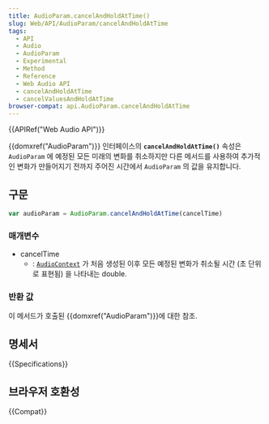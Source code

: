 ```yaml
---
title: AudioParam.cancelAndHoldAtTime()
slug: Web/API/AudioParam/cancelAndHoldAtTime
tags:
  - API
  - Audio
  - AudioParam
  - Experimental
  - Method
  - Reference
  - Web Audio API
  - cancelAndHoldAtTime
  - cancelValuesAndHoldAtTime
browser-compat: api.AudioParam.cancelAndHoldAtTime
---
```

{{APIRef("Web Audio API")}}

{{domxref("AudioParam")}} 인터페이스의 **`cancelAndHoldAtTime()`** 속성은 `AudioParam` 에 예정된 모든 미래의 변화를 취소하지만 다른 메서드를 사용하여 추가적인 변화가 만들어지기 전까지 주어진 시간에서 `AudioParam` 의 값을 유지합니다.

## 구문

```js
var audioParam = AudioParam.cancelAndHoldAtTime(cancelTime)
```

### 매개변수

- cancelTime
  - : [`AudioContext`](/ko/docs/Web/API/AudioContext "AudioContext는 이벤트의 대상이 될 수 있으므로, AudioContext는 EventTarget 인터페이스를 구현합니다.") 가 처음 생성된 이후 모든 예정된 변화가 취소될 시간 (초 단위로 표현됨) 을 나타내는 double.

### 반환 값

이 메서드가 호출된 {{domxref("AudioParam")}}에 대한 참조.

## 명세서

{{Specifications}}

## 브라우저 호환성

{{Compat}}
